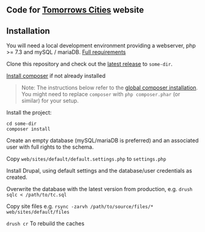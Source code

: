 ## Code for [Tomorrows Cities](https://tomorrowscities.org) website

<!-- [![Build Status](https://travis-ci.org/cbrody/tomorrowscities.svg)](https://travis-ci.org/cbrody/tomorrowscities) -->

## Installation

You will need a local development environment providing a webserver, php >= 7.3 and mySQL / mariaDB. [Full requirements](https://www.drupal.org/docs/system-requirements)

Clone this repository and check out the [latest release](https://github.com/cbrody/tomorrowscities/releases/latest) to `some-dir`.

[Install composer](https://getcomposer.org/doc/00-intro.md#installation-linux-unix-osx) if not already installed

> Note: The instructions below refer to the [global composer installation](https://getcomposer.org/doc/00-intro.md#globally).
You might need to replace `composer` with `php composer.phar` (or similar)
for your setup.

Install the project:

```
cd some-dir
composer install
```

Create an empty database (mySQL/mariaDB is preferred) and an associated user with full rights to the schema.

Copy `web/sites/default/default.settings.php` to `settings.php`

Install Drupal, using default settings and the database/user credentials as created.

Overwrite the database with the latest version from production, e.g. `drush sqlc < /path/to/tc.sql`

Copy site files e.g. `rsync -zarvh /path/to/source/files/* web/sites/default/files`

`drush cr` To rebuild the caches
